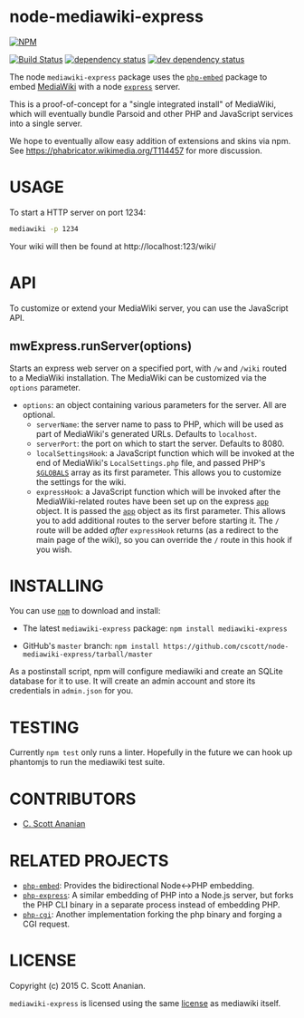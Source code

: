# node-mediawiki-express
[![NPM][NPM1]][NPM2]

[![Build Status][1]][2] [![dependency status][3]][4] [![dev dependency status][5]][6]

The node `mediawiki-express` package uses the [`php-embed`] package to
embed [MediaWiki] with a node [`express`] server.

This is a proof-of-concept for a "single integrated install" of
MediaWiki, which will eventually bundle Parsoid and other PHP and
JavaScript services into a single server.

We hope to eventually allow easy addition of extensions and skins via
npm.  See https://phabricator.wikimedia.org/T114457 for more discussion.

# USAGE

To start a HTTP server on port 1234:
```sh
mediawiki -p 1234
```

Your wiki will then be found at http://localhost:123/wiki/

# API

To customize or extend your MediaWiki server, you can use the
JavaScript API.

## mwExpress.runServer(options)
Starts an express web server on a specified port, with `/w` and `/wiki`
routed to a MediaWiki installation.  The MediaWiki can be customized
via the `options` parameter.
*   `options`: an object containing various parameters for the server.
    All are optional.
    - `serverName`: the server name to pass to PHP, which will be used
        as part of MediaWiki's generated URLs. Defaults to
        `localhost`.
    - `serverPort`: the port on which to start the server.  Defaults
        to 8080.
    - `localSettingsHook`: a JavaScript function which will be invoked
        at the end of MediaWiki's `LocalSettings.php` file, and passed
        PHP's [`$GLOBALS`] array as its first parameter.  This allows
        you to customize the settings for the wiki.
    - `expressHook`: a JavaScript function which will be invoked after
        the MediaWiki-related routes have been set up on the express
        [`app`] object.  It is passed the [`app`] object as its first
        parameter.  This allows you to add additional routes to the
        server before starting it.  The `/` route will be added *after*
        `expressHook` returns (as a redirect to the main page of the
        wiki), so you can override the `/` route in this hook if you
        wish.

# INSTALLING

You can use [`npm`](https://github.com/isaacs/npm) to download and install:

* The latest `mediawiki-express` package: `npm install mediawiki-express`

* GitHub's `master` branch: `npm install https://github.com/cscott/node-mediawiki-express/tarball/master`

As a postinstall script, npm will configure mediawiki and create an
SQLite database for it to use.  It will create an admin account and
store its credentials in `admin.json` for you.

# TESTING

Currently `npm test` only runs a linter.  Hopefully in the future we
can hook up phantomjs to run the mediawiki test suite.

# CONTRIBUTORS

* [C. Scott Ananian](https://github.com/cscott)

# RELATED PROJECTS

* [`php-embed`](https://github.com/cscott/node-php-embed):
  Provides the bidirectional Node<->PHP embedding.
* [`php-express`](https://github.com/fnobi/php-express):
  A similar embedding of PHP into a Node.js server, but forks
  the PHP CLI binary in a separate process instead of embedding PHP.
* [`php-cgi`](https://www.npmjs.com/package/php-cgi):
  Another implementation forking the php binary and forging a
  CGI request.

# LICENSE
Copyright (c) 2015 C. Scott Ananian.

`mediawiki-express` is licensed using the same
[license](https://github.com/wikimedia/mediawiki/blob/master/COPYING)
as mediawiki itself.

[`php-embed`]: https://github.com/cscott/node-php-embed
[MediaWiki]: https://github.com/wikimedia/mediawiki
[`express`]: http://expressjs.com/
[`$GLOBALS`]: http://php.net/manual/en/reserved.variables.globals.php
[`app`]: http://expressjs.com/4x/api.html#app

[NPM1]: https://nodei.co/npm/mediawiki-express.png
[NPM2]: https://nodei.co/npm/mediawiki-express/

[1]: https://travis-ci.org/cscott/node-mediawiki-express.png
[2]: https://travis-ci.org/cscott/node-mediawiki-express
[3]: https://david-dm.org/cscott/node-mediawiki-express.png
[4]: https://david-dm.org/cscott/node-mediawiki-express
[5]: https://david-dm.org/cscott/node-mediawiki-express/dev-status.png
[6]: https://david-dm.org/cscott/node-mediawiki-express#info=devDependencies
